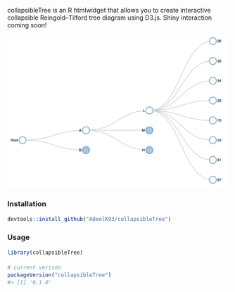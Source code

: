 <!-- README.md is generated from README.Rmd. Please edit that file -->
collapsibleTree is an R htmlwidget that allows you to create interactive collapsible Reingold–Tilford tree diagram using D3.js. Shiny interaction coming soon!

![Collapsible Tree](tree.png "Collapsible Tree")

### Installation

``` r
devtools::install_github("AdeelK93/collapsibleTree")
```

### Usage

``` r
library(collapsibleTree)

# current verison
packageVersion("collapsibleTree")
#> [1] '0.1.0'
```

